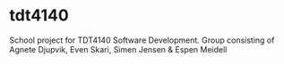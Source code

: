 # tdt4140

School project for TDT4140 Software Development.
Group consisting of Agnete Djupvik, Even Skari, Simen Jensen & Espen Meidell
